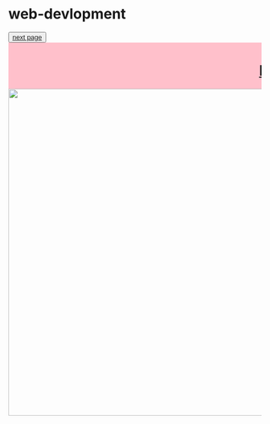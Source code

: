 # web-devlopment
<!DOCTYPE>
<html>
	<head>
		<title><h1>my first website<b>bold text</b><u>underline goes here</u></h1></title>
		<link rel="stylesheet"href="style.css">
		</head>
<body>
<a href="next page.htm"></a>
<button><a href="next page.html">next page</a></button>
<marquee bgcolor="pink"><h1><b><u>MY WEBSITE</b></u></h1></marquee>
<img src="night sky.jpg"width="1450px"height="650px">
<p><font color="black"></p>
</body>
</html>
